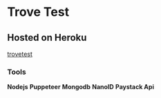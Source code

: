 # Trove Test
## Hosted on Heroku 
[trovetest](throvetest.herokuapp.com)

### Tools

**Nodejs**
**Puppeteer**
**Mongodb**
**NanoID**
**Paystack Api**
